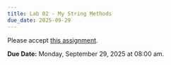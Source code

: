 ```yaml
---
title: Lab 02 - My String Methods
due_date: 2025-09-29
---
```


Please accept [this assignment](https://classroom.github.com/a/sZJ_zVX1).

**Due Date:** Monday, September 29, 2025 at 08:00 am.
